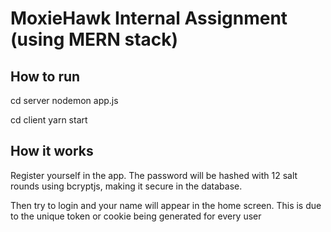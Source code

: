 # MoxieHawk Internal Assignment (using MERN stack)

## How to run

cd server
nodemon app.js

cd client
yarn start

## How it works

Register yourself in the app. The password will be hashed with 12 salt rounds using bcryptjs, making it secure in the database.  

Then try to login and your name will appear in the home screen. This is due to the unique token or cookie being generated for every user



